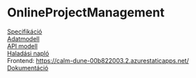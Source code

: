 # OnlineProjectManagement

[Specifikáció](docs/specifikacio.pdf)<br />
[Adatmodell](https://dbdiagram.io/d/6384d801c9abfc611175acd7)<br />
[API modell](docs/openapi.yml)<br />
[Haladási napló](https://docs.google.com/document/d/1duknjDmIX6qpXlEILWu249LXxPG0riWJbJ6thfBs0DE/edit?usp=sharing)<br />
Frontend: https://calm-dune-00b822003.2.azurestaticapps.net/<br />
[Dokumentáció](docs/OnlineProjectManagement.pdf)

